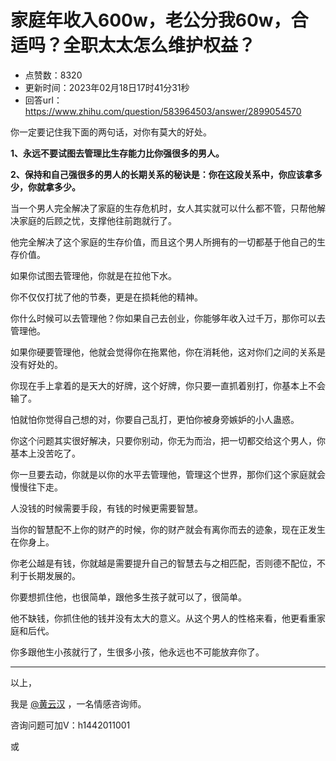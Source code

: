 # 家庭年收入600w，老公分我60w，合适吗？全职太太怎么维护权益？
- 点赞数：8320
- 更新时间：2023年02月18日17时41分31秒
- 回答url：https://www.zhihu.com/question/583964503/answer/2899054570
<body>
 <p data-pid="LC7UpGER">你一定要记住我下面的两句话，对你有莫大的好处。</p>
 <p data-pid="Oj654NRc"><b>1、永远不要试图去管理比生存能力比你强很多的男人。</b></p>
 <p data-pid="VDzQU5xT"><b>2、保持和自己强很多的男人的长期关系的秘诀是：你在这段关系中，你应该拿多少，你就拿多少。</b></p>
 <p data-pid="uSlVkdJc">当一个男人完全解决了家庭的生存危机时，女人其实就可以什么都不管，只帮他解决家庭的后顾之忧，支撑他往前跑就行了。</p>
 <p data-pid="-45eTKMm">他完全解决了这个家庭的生存价值，而且这个男人所拥有的一切都基于他自己的生存价值。</p>
 <p data-pid="dBjQ11ra">如果你试图去管理他，你就是在拉他下水。</p>
 <p data-pid="CH7SRqMb">你不仅仅打扰了他的节奏，更是在损耗他的精神。</p>
 <p data-pid="GeIy1bnd">你什么时候可以去管理他？你如果自己去创业，你能够年收入过千万，那你可以去管理他。</p>
 <p data-pid="HLsedOaP">如果你硬要管理他，他就会觉得你在拖累他，你在消耗他，这对你们之间的关系是没有好处的。</p>
 <p data-pid="dDnx42PY">你现在手上拿着的是天大的好牌，这个好牌，你只要一直抓着别打，你基本上不会输了。</p>
 <p data-pid="IcGTuI_2">怕就怕你觉得自己想的对，你要自己乱打，更怕你被身旁嫉妒的小人蛊惑。</p>
 <p data-pid="ji5r6LTg">你这个问题其实很好解决，只要你别动，你无为而治，把一切都交给这个男人，你基本上没苦吃了。</p>
 <p data-pid="7SbndVUi">你一旦要去动，你就是以你的水平去管理他，管理这个世界，那你们这个家庭就会慢慢往下走。</p>
 <p data-pid="ftYXZXXs">人没钱的时候需要手段，有钱的时候更需要智慧。</p>
 <p data-pid="AyjG0EWV">当你的智慧配不上你的财产的时候，你的财产就会有离你而去的迹象，现在正发生在你身上。</p>
 <p data-pid="5xNQcSh3">你老公越是有钱，你就越是需要提升自己的智慧去与之相匹配，否则德不配位，不利于长期发展的。</p>
 <p data-pid="rylT5fC4">你要想抓住他，也很简单，跟他多生孩子就可以了，很简单。</p>
 <p data-pid="hYHC50KI">他不缺钱，你抓住他的钱并没有太大的意义。从这个男人的性格来看，他更看重家庭和后代。</p>
 <p data-pid="iFCmHyp8">你多跟他生小孩就行了，生很多小孩，他永远也不可能放弃你了。</p>
 <hr>
 <p data-pid="COayNj8L">以上，</p>
 <p data-pid="6wlNiPSK">我是 <a class="member_mention" href="https://www.zhihu.com/people/30345877bdf1d34de73e35372cafa81b" data-hash="30345877bdf1d34de73e35372cafa81b" data-hovercard="p$b$30345877bdf1d34de73e35372cafa81b">@黄云汉</a> ，一名情感咨询师。</p>
 <p data-pid="FZrzzfsn">咨询问题可加V：h1442011001</p>
 <p data-pid="o7VUL_ys">或</p><a data-draft-node="block" data-draft-type="ad-link-card" data-ad-id="fee_30345877bdf1d34de73e35372cafa81b"></a>
</body>